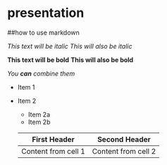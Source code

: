 
# presentation

##how to use markdown

*This text will be italic*
_This will also be italic_

**This text will be bold**
__This will also be bold__

_You **can** combine them_

* Item 1
* Item 2
  * Item 2a
  * Item 2b
  
  First Header | Second Header
  ------------ | -------------
  Content from cell 1 | Content from cell 2

